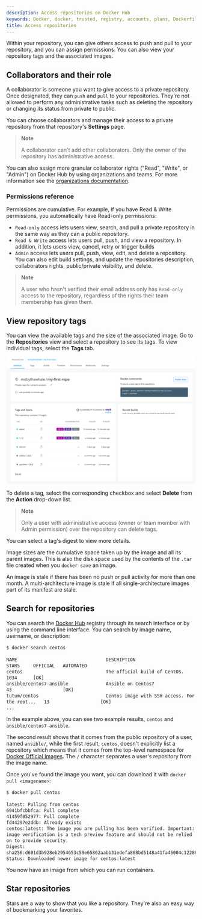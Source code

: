 ```yaml
---
description: Access repositories on Docker Hub
keywords: Docker, docker, trusted, registry, accounts, plans, Dockerfile, Docker Hub, webhooks, docs, documentation, collaborators, viewing, searching, starring
title: Access repositories
---
```


Within your repository, you can give others access to push and pull to your repository, and you can assign permissions. You can also view your repository tags and the associated images.

## Collaborators and their role

A collaborator is someone you want to give access to a private repository. Once designated, they can `push` and `pull` to your repositories. They're not
allowed to perform any administrative tasks such as deleting the repository or changing its status from private to public.

You can choose collaborators and manage their access to a private
repository from that repository's **Settings** page.

> **Note**
>
> A collaborator can't add other collaborators. Only the owner of
> the repository has administrative access.

You can also assign more granular collaborator rights ("Read", "Write", or
"Admin") on Docker Hub by using organizations and teams. For more information
see the [organizations documentation](../../../docker-hub/orgs.md#create-an-organization).

### Permissions reference

Permissions are cumulative. For example, if you have Read & Write permissions,
you automatically have Read-only permissions:

- `Read-only` access lets users view, search, and pull a private repository in the same way as they can a public repository.
- `Read & Write` access lets users pull, push, and view a repository. In addition, it lets users view, cancel, retry or trigger builds
- `Admin` access lets users pull, push, view, edit, and delete a
  repository. You can also edit build settings, and update the repositories description, collaborators rights, public/private visibility, and delete.

> **Note**
>
> A user who hasn't verified their email address only has
> `Read-only` access to the repository, regardless of the rights their team
> membership has given them.

## View repository tags

You can view the available tags and the size of the associated image. Go to the **Repositories** view and select a repository to see its tags. To view individual tags, select the **Tags** tab.

![View repo tags](../../images/repo-overview.png)

To delete a tag, select the corresponding checkbox and select **Delete** from the **Action** drop-down list.

> **Note**
>
> Only a user with administrative access (owner or team member with Admin
> permission) over the repository can delete tags.

You can select a tag's digest to view more details.

Image sizes are the cumulative space taken up by the image and all its parent
images. This is also the disk space used by the contents of the `.tar` file
created when you `docker save` an image. 

An image is stale if there has been no push or pull activity for more than one month. A multi-architecture image is stale if all single-architecture images part of its manifest are stale.

## Search for repositories

You can search the [Docker Hub](https://hub.docker.com) registry through its
search interface or by using the command line interface. You can search by image name, username, or description:

```console
$ docker search centos

NAME                                 DESCRIPTION                                     STARS     OFFICIAL   AUTOMATED
centos                               The official build of CentOS.                   1034      [OK]
ansible/centos7-ansible              Ansible on Centos7                              43                   [OK]
tutum/centos                         Centos image with SSH access. For the root...   13                   [OK]
...
```

In the example above, you can see two example results, `centos` and `ansible/centos7-ansible`.

The second result shows that it comes from the public repository of a user,
named `ansible/`, while the first result, `centos`, doesn't explicitly list a
repository which means that it comes from the top-level namespace for
[Docker Official Images](../../official_images.md). The `/` character separates
a user's repository from the image name.

Once you've found the image you want, you can download it with `docker pull <imagename>`:

```console
$ docker pull centos

latest: Pulling from centos
6941bfcbbfca: Pull complete
41459f052977: Pull complete
fd44297e2ddb: Already exists
centos:latest: The image you are pulling has been verified. Important: image verification is a tech preview feature and should not be relied on to provide security.
Digest: sha256:d601d3b928eb2954653c59e65862aabb31edefa868bd5148a41fa45004c12288
Status: Downloaded newer image for centos:latest
```

You now have an image from which you can run containers.

## Star repositories

Stars are a way to show that you like a repository. They're also an easy way of bookmarking your favorites.

